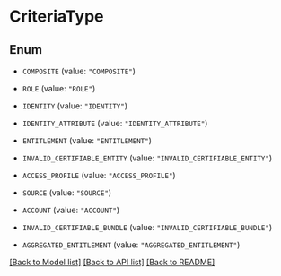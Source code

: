 # CriteriaType

## Enum


* `COMPOSITE` (value: `"COMPOSITE"`)

* `ROLE` (value: `"ROLE"`)

* `IDENTITY` (value: `"IDENTITY"`)

* `IDENTITY_ATTRIBUTE` (value: `"IDENTITY_ATTRIBUTE"`)

* `ENTITLEMENT` (value: `"ENTITLEMENT"`)

* `INVALID_CERTIFIABLE_ENTITY` (value: `"INVALID_CERTIFIABLE_ENTITY"`)

* `ACCESS_PROFILE` (value: `"ACCESS_PROFILE"`)

* `SOURCE` (value: `"SOURCE"`)

* `ACCOUNT` (value: `"ACCOUNT"`)

* `INVALID_CERTIFIABLE_BUNDLE` (value: `"INVALID_CERTIFIABLE_BUNDLE"`)

* `AGGREGATED_ENTITLEMENT` (value: `"AGGREGATED_ENTITLEMENT"`)


[[Back to Model list]](../README.md#documentation-for-models) [[Back to API list]](../README.md#documentation-for-api-endpoints) [[Back to README]](../README.md)


